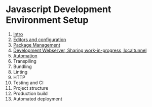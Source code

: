 # Javascript Development Environment Setup

1. [Intro](docs/1_Consideration.md)
1. [Editors and configuration](docs/2_Editors_Configuration.md)
1. [Package Management](docs/3_package_managers.md)
1. [Development Webserver, Sharing work-in-progress, localtunnel](docs/4_devServer.md)
1. [Automation](docs/5_automation.md)
1. Transpiling
1. Bundling
1. Linting
1. HTTP
1. Testing and CI
1. Project structure
1. Production build
1. Automated deployment
